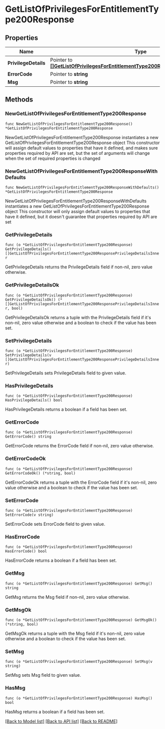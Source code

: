 # GetListOfPrivilegesForEntitlementType200Response

## Properties

Name | Type | Description | Notes
------------ | ------------- | ------------- | -------------
**PrivilegeDetails** | Pointer to [**[]GetListOfPrivilegesForEntitlementType200ResponsePrivilegeDetailsInner**](GetListOfPrivilegesForEntitlementType200ResponsePrivilegeDetailsInner.md) |  | [optional] 
**ErrorCode** | Pointer to **string** |  | [optional] 
**Msg** | Pointer to **string** |  | [optional] 

## Methods

### NewGetListOfPrivilegesForEntitlementType200Response

`func NewGetListOfPrivilegesForEntitlementType200Response() *GetListOfPrivilegesForEntitlementType200Response`

NewGetListOfPrivilegesForEntitlementType200Response instantiates a new GetListOfPrivilegesForEntitlementType200Response object
This constructor will assign default values to properties that have it defined,
and makes sure properties required by API are set, but the set of arguments
will change when the set of required properties is changed

### NewGetListOfPrivilegesForEntitlementType200ResponseWithDefaults

`func NewGetListOfPrivilegesForEntitlementType200ResponseWithDefaults() *GetListOfPrivilegesForEntitlementType200Response`

NewGetListOfPrivilegesForEntitlementType200ResponseWithDefaults instantiates a new GetListOfPrivilegesForEntitlementType200Response object
This constructor will only assign default values to properties that have it defined,
but it doesn't guarantee that properties required by API are set

### GetPrivilegeDetails

`func (o *GetListOfPrivilegesForEntitlementType200Response) GetPrivilegeDetails() []GetListOfPrivilegesForEntitlementType200ResponsePrivilegeDetailsInner`

GetPrivilegeDetails returns the PrivilegeDetails field if non-nil, zero value otherwise.

### GetPrivilegeDetailsOk

`func (o *GetListOfPrivilegesForEntitlementType200Response) GetPrivilegeDetailsOk() (*[]GetListOfPrivilegesForEntitlementType200ResponsePrivilegeDetailsInner, bool)`

GetPrivilegeDetailsOk returns a tuple with the PrivilegeDetails field if it's non-nil, zero value otherwise
and a boolean to check if the value has been set.

### SetPrivilegeDetails

`func (o *GetListOfPrivilegesForEntitlementType200Response) SetPrivilegeDetails(v []GetListOfPrivilegesForEntitlementType200ResponsePrivilegeDetailsInner)`

SetPrivilegeDetails sets PrivilegeDetails field to given value.

### HasPrivilegeDetails

`func (o *GetListOfPrivilegesForEntitlementType200Response) HasPrivilegeDetails() bool`

HasPrivilegeDetails returns a boolean if a field has been set.

### GetErrorCode

`func (o *GetListOfPrivilegesForEntitlementType200Response) GetErrorCode() string`

GetErrorCode returns the ErrorCode field if non-nil, zero value otherwise.

### GetErrorCodeOk

`func (o *GetListOfPrivilegesForEntitlementType200Response) GetErrorCodeOk() (*string, bool)`

GetErrorCodeOk returns a tuple with the ErrorCode field if it's non-nil, zero value otherwise
and a boolean to check if the value has been set.

### SetErrorCode

`func (o *GetListOfPrivilegesForEntitlementType200Response) SetErrorCode(v string)`

SetErrorCode sets ErrorCode field to given value.

### HasErrorCode

`func (o *GetListOfPrivilegesForEntitlementType200Response) HasErrorCode() bool`

HasErrorCode returns a boolean if a field has been set.

### GetMsg

`func (o *GetListOfPrivilegesForEntitlementType200Response) GetMsg() string`

GetMsg returns the Msg field if non-nil, zero value otherwise.

### GetMsgOk

`func (o *GetListOfPrivilegesForEntitlementType200Response) GetMsgOk() (*string, bool)`

GetMsgOk returns a tuple with the Msg field if it's non-nil, zero value otherwise
and a boolean to check if the value has been set.

### SetMsg

`func (o *GetListOfPrivilegesForEntitlementType200Response) SetMsg(v string)`

SetMsg sets Msg field to given value.

### HasMsg

`func (o *GetListOfPrivilegesForEntitlementType200Response) HasMsg() bool`

HasMsg returns a boolean if a field has been set.


[[Back to Model list]](../README.md#documentation-for-models) [[Back to API list]](../README.md#documentation-for-api-endpoints) [[Back to README]](../README.md)


